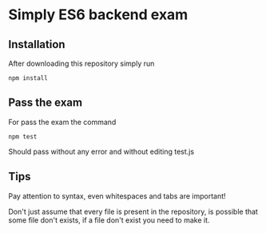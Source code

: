 # Simply ES6 backend exam

## Installation

After downloading this repository simply run

```
npm install
```

## Pass the exam

For pass the exam the command

```
npm test
```

Should pass without any error and without editing test.js

## Tips

Pay attention to syntax, even whitespaces and tabs are important!

Don't just assume that every file is present in the repository, is possible that some file don't exists, if a file don't exist you need to make it.
